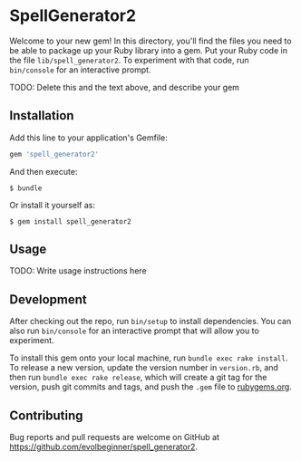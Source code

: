 # SpellGenerator2

Welcome to your new gem! In this directory, you'll find the files you need to be able to package up your Ruby library into a gem. Put your Ruby code in the file `lib/spell_generator2`. To experiment with that code, run `bin/console` for an interactive prompt.

TODO: Delete this and the text above, and describe your gem

## Installation

Add this line to your application's Gemfile:

```ruby
gem 'spell_generator2'
```

And then execute:

    $ bundle

Or install it yourself as:

    $ gem install spell_generator2

## Usage

TODO: Write usage instructions here

## Development

After checking out the repo, run `bin/setup` to install dependencies. You can also run `bin/console` for an interactive prompt that will allow you to experiment.

To install this gem onto your local machine, run `bundle exec rake install`. To release a new version, update the version number in `version.rb`, and then run `bundle exec rake release`, which will create a git tag for the version, push git commits and tags, and push the `.gem` file to [rubygems.org](https://rubygems.org).

## Contributing

Bug reports and pull requests are welcome on GitHub at https://github.com/evolbeginner/spell_generator2.
